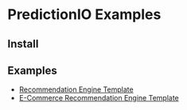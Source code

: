# PredictionIO Examples



## Install





## Examples

- [Recommendation Engine Template](recommendation-engine-template.md)
- [E-Commerce Recommendation Engine Template](e-commerce-recommendation-engin-template.md)

